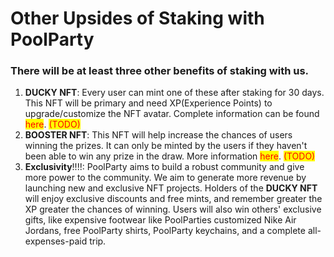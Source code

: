 # Other Upsides of Staking with PoolParty

### &#x20; There will be at least three other benefits of staking with us.

1. **DUCKY NFT**: Every user can mint one of these after staking for 30 days. This NFT will be primary and need XP(Experience Points) to upgrade/customize the NFT avatar. Complete information can be found <mark style="color:red;">here</mark>. <mark style="color:red;">(TODO)</mark>
2. **BOOSTER NFT**: This NFT will help increase the chances of users winning the prizes. It can only be minted by the users if they haven't been able to win any prize in the draw. More information <mark style="color:red;">here</mark>. <mark style="color:red;">(TODO)</mark>
3. &#x20;**Exclusivity**!!!!: PoolParty aims to build a robust community and give more power to the community. We aim to generate more revenue by launching new and exclusive NFT projects. Holders of the **DUCKY NFT** will enjoy exclusive discounts and free mints, and remember greater the XP greater the chances of winning. Users will also win others' exclusive gifts, like expensive footwear like PoolParties customized Nike Air Jordans, free PoolParty shirts, PoolParty keychains, and a complete all-expenses-paid trip.

